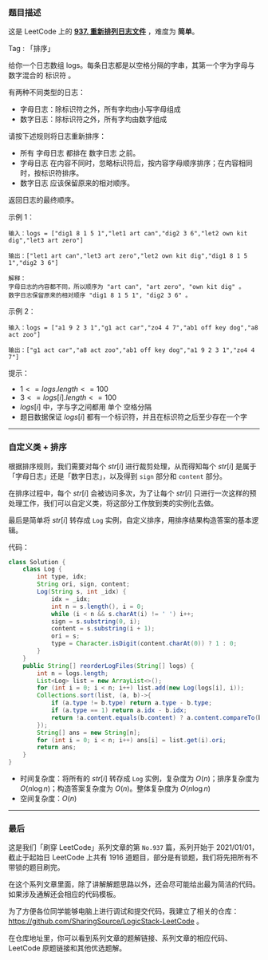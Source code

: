 ### 题目描述

这是 LeetCode 上的 **[937. 重新排列日志文件](https://leetcode-cn.com/problems/reorder-data-in-log-files/solution/by-ac_oier-ap28/)** ，难度为 **简单**。

Tag : 「排序」



给你一个日志数组 logs。每条日志都是以空格分隔的字串，其第一个字为字母与数字混合的 标识符 。

有两种不同类型的日志：

* 字母日志：除标识符之外，所有字均由小写字母组成
* 数字日志：除标识符之外，所有字均由数字组成

请按下述规则将日志重新排序：

* 所有 字母日志 都排在 数字日志 之前。
* 字母日志 在内容不同时，忽略标识符后，按内容字母顺序排序；在内容相同时，按标识符排序。
* 数字日志 应该保留原来的相对顺序。

返回日志的最终顺序。

示例 1：
```
输入：logs = ["dig1 8 1 5 1","let1 art can","dig2 3 6","let2 own kit dig","let3 art zero"]

输出：["let1 art can","let3 art zero","let2 own kit dig","dig1 8 1 5 1","dig2 3 6"]

解释：
字母日志的内容都不同，所以顺序为 "art can", "art zero", "own kit dig" 。
数字日志保留原来的相对顺序 "dig1 8 1 5 1", "dig2 3 6" 。
```
示例 2：
```
输入：logs = ["a1 9 2 3 1","g1 act car","zo4 4 7","ab1 off key dog","a8 act zoo"]

输出：["g1 act car","a8 act zoo","ab1 off key dog","a1 9 2 3 1","zo4 4 7"]
```

提示：
* $1 <= logs.length <= 100$
* $3 <= logs[i].length <= 100$
* $logs[i]$ 中，字与字之间都用 单个 空格分隔
* 题目数据保证 $logs[i]$ 都有一个标识符，并且在标识符之后至少存在一个字

---

### 自定义类 + 排序

根据排序规则，我们需要对每个 $str[i]$ 进行裁剪处理，从而得知每个 $str[i]$ 是属于「字母日志」还是「数字日志」，以及得到 `sign` 部分和 `content` 部分。

在排序过程中，每个 $str[i]$ 会被访问多次，为了让每个 $str[i]$ 只进行一次这样的预处理工作，我们可以自定义类，将这部分工作放到类的实例化去做。

最后是简单将 $str[i]$ 转存成 `Log` 实例，自定义排序，用排序结果构造答案的基本逻辑。

代码：
```java
class Solution {
    class Log {
        int type, idx;
        String ori, sign, content;
        Log(String s, int _idx) {
            idx = _idx;
            int n = s.length(), i = 0;
            while (i < n && s.charAt(i) != ' ') i++;
            sign = s.substring(0, i);
            content = s.substring(i + 1);
            ori = s;
            type = Character.isDigit(content.charAt(0)) ? 1 : 0;
        }
    }
    public String[] reorderLogFiles(String[] logs) {
        int n = logs.length;
        List<Log> list = new ArrayList<>();
        for (int i = 0; i < n; i++) list.add(new Log(logs[i], i));
        Collections.sort(list, (a, b)->{
            if (a.type != b.type) return a.type - b.type;
            if (a.type == 1) return a.idx - b.idx;
            return !a.content.equals(b.content) ? a.content.compareTo(b.content) : a.sign.compareTo(b.sign);
        });
        String[] ans = new String[n];
        for (int i = 0; i < n; i++) ans[i] = list.get(i).ori;
        return ans;
    }
}
```
* 时间复杂度：将所有的 $str[i]$ 转存成 `Log` 实例，复杂度为 $O(n)$；排序复杂度为 $O(n\log{n})$；构造答案复杂度为 $O(n)$。整体复杂度为 $O(n\log{n})$
* 空间复杂度：$O(n)$

---

### 最后

这是我们「刷穿 LeetCode」系列文章的第 `No.937` 篇，系列开始于 2021/01/01，截止于起始日 LeetCode 上共有 1916 道题目，部分是有锁题，我们将先把所有不带锁的题目刷完。

在这个系列文章里面，除了讲解解题思路以外，还会尽可能给出最为简洁的代码。如果涉及通解还会相应的代码模板。

为了方便各位同学能够电脑上进行调试和提交代码，我建立了相关的仓库：https://github.com/SharingSource/LogicStack-LeetCode 。

在仓库地址里，你可以看到系列文章的题解链接、系列文章的相应代码、LeetCode 原题链接和其他优选题解。

